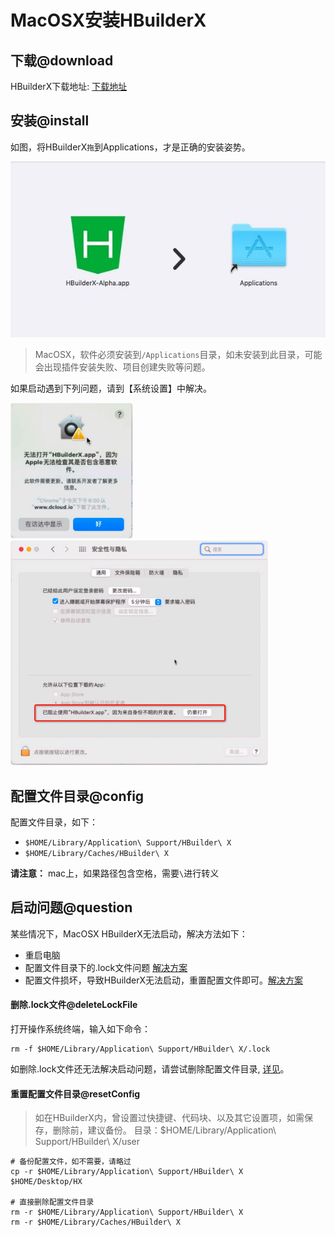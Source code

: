 # MacOSX安装HBuilderX

<!--
keyword:安装,安装HBuilderX,下载
-->

## 下载@download

HBuilderX下载地址: [下载地址](https://www.dcloud.io/hbuilderx.html)

## 安装@install

如图，将HBuilderX`拖`到Applications，才是正确的安装姿势。

<img src="/static/snapshots/tutorial/install_mac.jpeg" />

> MacOSX，软件必须安装到`/Applications`目录，如未安装到此目录，可能会出现插件安装失败、项目创建失败等问题。

如果启动遇到下列问题，请到【系统设置】中解决。

<img src="/static/snapshots/tutorial/mac_download1.min.jpg" style="zoom: 40%; border: 1px solid #eee;border-radius: 10px;"/>

<img src="/static/snapshots/tutorial/mac_download2.min.jpg" style="zoom: 40%; border: 1px solid #eee;border-radius: 10px;"/>


## 配置文件目录@config

配置文件目录，如下：
- `$HOME/Library/Application\ Support/HBuilder\ X`
- `$HOME/Library/Caches/HBuilder\ X`

**请注意：** mac上，如果路径包含空格，需要`\`进行转义


## 启动问题@question

某些情况下，MacOSX HBuilderX无法启动，解决方法如下：

- 重启电脑
- 配置文件目录下的.lock文件问题 [解决方案](#deleteLockFile)
- 配置文件损坏，导致HBuilderX无法启动，重置配置文件即可。[解决方案](#resetConfig)

#### 删除.lock文件@deleteLockFile

打开操作系统终端，输入如下命令： 

```
rm -f $HOME/Library/Application\ Support/HBuilder\ X/.lock
```

如删除.lock文件还无法解决启动问题，请尝试删除配置文件目录, [详见](#resetConfig)。


#### 重置配置文件目录@resetConfig

> 如在HBuilderX内，曾设置过快捷键、代码块、以及其它设置项，如需保存，删除前，建议备份。
> 目录：$HOME/Library/Application\ Support/HBuilder\ X/user

```shell
# 备份配置文件，如不需要，请略过
cp -r $HOME/Library/Application\ Support/HBuilder\ X   $HOME/Desktop/HX

# 直接删除配置文件目录
rm -r $HOME/Library/Application\ Support/HBuilder\ X
rm -r $HOME/Library/Caches/HBuilder\ X
```